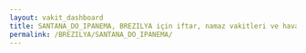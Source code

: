 ```yaml
---
layout: vakit_dashboard
title: SANTANA_DO_IPANEMA, BREZILYA için iftar, namaz vakitleri ve hava durumu - ilçe/eyalet seç
permalink: /BREZILYA/SANTANA_DO_IPANEMA/
---
```


<script type="text/javascript">
  var GLOBAL_COUNTRY = 'BREZILYA';
  var GLOBAL_CITY = 'SANTANA_DO_IPANEMA';
  var GLOBAL_STATE = '';
  var lat = 72;
  var lon = 21;
</script>
